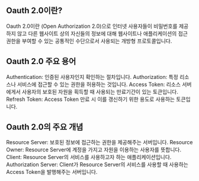 <h2>Oauth 2.0이란?</h2>
Oauth 2.0이란 (Open Authorization 2.0)으로 인터넷 사용자들이 비밀번호를 제공하지 않고 다른 웹사이트 상의 자신들의 정보에 대해 웹사이트나 
애플리케이션의 접근 권한을 부여할 수 있는 공통적인 수단으로서 사용되는 개방형 프로토콜입니다.

<h2>Oauth 2.0 주요 용어</h2>
Authentication: 인증된 사용자인지 확인하는 절차입니다.
Authorization: 특정 리소스나 서비스에 접근할 수 있는 권한을 허용하는 것입니다.
Access Token: 리소스 서버에게서 사용자의 보호된 자원을 획득할 때 사용되는 만료기간이 있는 토큰입니다.
Refresh Token: Access Token 만료 시 이를 갱신하기 위한 용도로 사용하는 토큰입니다.

<h2>Oauth 2.0의 주요 개념</h2>
Resource Server: 보호된 정보에 접근하는 권한을 제공해주는 서버입니다.
Resource Owner: Resource Server에 계정을 가지고 자원을 이용하는 사용자를 뜻합니다.
Client: Resource Server의 서비스를 사용하고자 하는 애플리케이션입니다.
Authorization Server: Client가 Resource Server의 서비스를 사용할 때 사용하는 Access Token을 발행해주는 서버입니다.

